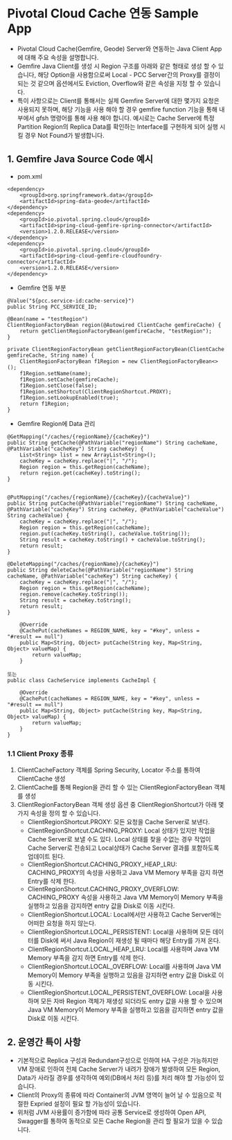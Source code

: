 #  Pivotal Cloud Cache 연동 Sample App

- Pivotal Cloud Cache(Gemfire, Geode)  Server와 연동하는 Java Client App에 대해 주요 속성을 설명합니다.
- Gemfire Java Client를 생성 시 Region 구조를 아래와 같은 형태로 생성 할 수 있습니다, 해당 Option을 사용함으로써 Local - PCC Server간의 Proxy를 결정이 되는 것 같으며 옵션에서도 Eviction, Overflow와 같은 속성을 지정 할 수 있습니다.
- 특이 사항으로는 Client를 통해서는 실제 Gemfire Server에 대한 몇가지 요청은 사용되지 못하며, 해당 기능을 사용 해야 할 경우 gemfire function 기능을 통해 내부에서 gfsh 명령어를 통해 사용 해야 합니다. 예시로는 Cache Server에 특정 Partition Region의 Replica Data를 확인하는 Interface를 구현하게 되어 실행 시킬 경우 Not Found가 발생합니다.


## 1. Gemfire Java Source Code 예시

- pom.xml

```
<dependency>
    <groupId>org.springframework.data</groupId>
    <artifactId>spring-data-geode</artifactId>
</dependency>
<dependency>
    <groupId>io.pivotal.spring.cloud</groupId>
    <artifactId>spring-cloud-gemfire-spring-connector</artifactId>
    <version>1.2.0.RELEASE</version>
</dependency>
<dependency>
    <groupId>io.pivotal.spring.cloud</groupId>
    <artifactId>spring-cloud-gemfire-cloudfoundry-connector</artifactId>
    <version>1.2.0.RELEASE</version>
</dependency>
```

- Gemfire 연동 부분
```
@Value("${pcc.service-id:cache-service}")
public String PCC_SERVICE_ID;

@Bean(name = "testRegion")
ClientRegionFactoryBean region(@Autowired ClientCache gemfireCache) {
    return getClientRegionFactoryBean(gemfireCache, "testRegion");
}

private ClientRegionFactoryBean getClientRegionFactoryBean(ClientCache gemfireCache, String name) {
    ClientRegionFactoryBean f1Region = new ClientRegionFactoryBean<>();
    f1Region.setName(name);
    f1Region.setCache(gemfireCache);
    f1Region.setClose(false);
    f1Region.setShortcut(ClientRegionShortcut.PROXY);
    f1Region.setLookupEnabled(true);
    return f1Region;
}
```

- Gemfire Region에 Data 관리

```
@GetMapping("/caches/{regionName}/{cacheKey}")
public String getCache(@PathVariable("regionName") String cacheName, @PathVariable("cacheKey") String cacheKey) {
    List<String> list = new ArrayList<String>();
    cacheKey = cacheKey.replace("|", "/");
    Region region = this.getRegion(cacheName);
    return region.get(cacheKey).toString();
}


@PutMapping("/caches/{regionName}/{cacheKey}/{cacheValue}")
public String putCache(@PathVariable("regionName") String cacheName, @PathVariable("cacheKey") String cacheKey, @PathVariable("cacheValue") String cacheValue) {
    cacheKey = cacheKey.replace("|", "/");
    Region region = this.getRegion(cacheName);
    region.put(cacheKey.toString(), cacheValue.toString());
    String result = cacheKey.toString() + cacheValue.toString();
    return result;
}

@DeleteMapping("/caches/{regionName}/{cacheKey}")
public String deleteCache(@PathVariable("regionName") String cacheName, @PathVariable("cacheKey") String cacheKey) {
    cacheKey = cacheKey.replace("|", "/");
    Region region = this.getRegion(cacheName);
    region.remove(cacheKey.toString());
    String result = cacheKey.toString();
    return result;
}

    @Override
    @CachePut(cacheNames = REGION_NAME, key = "#key", unless = "#result == null")
    public Map<String, Object> putCache(String key, Map<String, Object> valueMap) {
        return valueMap;
    }

또는
public class CacheService implements CacheImpl {

	@Override
	@CachePut(cacheNames = REGION_NAME, key = "#key", unless = "#result == null")
	public Map<String, Object> putCache(String key, Map<String, Object> valueMap) {
	    return valueMap;
	}
}
```





### 1.1 Client Proxy 종류
1) ClientCacheFactory 객체를 Spring Security, Locator 주소를 통하여 ClientCache 생성
2) ClientCache를 통해 Region을 관리 할 수 있는 ClientRegionFactoryBean 객체를 생성
3) ClientRegionFactoryBean 객체 생성 옵션 중 ClientRegionShortcut가 아래 몇가지 속성을 정의 할 수 있습니다.
	- ClientRegionShortcut.PROXY: 모든 요청을 Cache Server로 보낸다. 
	- ClientRegionShortcut.CACHING_PROXY: Local 상태가 있지만 작업을 Cache Server로 보낼 수도 있다. Local 상태를 찾을 수없는 경우 작업이 Cache Server로 전송되고 Local상태가 Cache Server 결과를 포함하도록 업데이트 된다.
	- ClientRegionShortcut.CACHING_PROXY_HEAP_LRU: CACHING_PROXY의 속성을 사용하고 Java VM Memory 부족을 감지 하면 Entry를 삭제 한다.
	- ClientRegionShortcut.CACHING_PROXY_OVERFLOW: CACHING_PROXY 속성을 사용하고 Java VM Memory이 Memory 부족을 실행하고 있음을 감지하면 entry 값을 Disk로 이동 시킨다.
	- ClientRegionShortcut.LOCAL: Local에서만 사용하고 Cache Server에는 어떠한 요청을 하지 않는다.
	- ClientRegionShortcut.LOCAL_PERSISTENT: Local을 사용하며 모든 데이터를 Disk에 써서 Java Region이 재생성 될 때마다 해당 Entry를 가져 온다.
	- ClientRegionShortcut.LOCAL_HEAP_LRU: Local를 사용하며 Java VM Memory 부족을 감지 하면 Entry를 삭제 한다.
	- ClientRegionShortcut.LOCAL_OVERFLOW: Local를 사용하며 Java VM Memory이 Memory 부족을 실행하고 있음을 감지하면 entry 값을 Disk로 이동 시킨다.
	- ClientRegionShortcut.LOCAL_PERSISTENT_OVERFLOW: Local을 사용하며 모든 자바 Region 객체가 재생성 되더라도 entry 값을 사용 할 수 있으며 Java VM Memory이 Memory 부족을 실행하고 있음을 감지하면 entry 값을 Disk로 이동 시킨다.


## 2. 운영간 특이 사항
- 기본적으로 Replica 구성과 Redundant구성으로 인하여 HA 구성은 가능하지만 VM 장애로 인하여 전체 Cache Server가 내려가 장애가 발생하여 모든 Region, Data가 사라질 경우를 생각하여 예외(DB에서 처리 등)를 처리 해야 할 가능성이 있습니다.
- Client의 Proxy의 종류에 따라 Container의 JVM 영역이 늘어 날 수 있음으로 적절한 Expried 설정이 필요 할 가능성이 있습니다.
- 위처럼 JVM 사용률이 증가함에 따라 공통 Service로 생성하여 Open API, Swagger를 통하여 동적으로 모든 Cache Region을 관리 할 필요가 있을 수 있습니다. 

